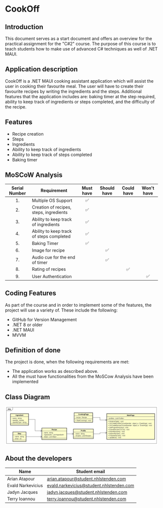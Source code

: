 # **CookOff**

## Introduction
This document serves as a start document and offers an overview for the practical assignment for the "C#2" course. 
The purpose of this course is to teach students how to make use of advanced C# techniques as well of .NET MAUI.

## Application description
CookOff is a .NET MAUI cooking assistant application which will assist the user in cooking their favourite meal. The user
will have to create their favourite recipes by writing the ingredients and the steps. Additional features that the application
includes are: baking timer at the step required, ability to keep track of ingredients or steps completed, and the 
difficulty of the recipe.

## Features
- Recipe creation
- Steps
- Ingredients
- Ability to keep track of ingredients
- Ability to keep track of steps completed
- Baking timer

## MoSCoW Analysis

| Serial Number | Requirement                                                       | Must have | Should have | Could have | Won't have |
|:-------------:|-------------------------------------------------------------------|:---------:|:-----------:|:----------:|:----------:|
|      1.       | Multiple OS Support                                               |     ✅     |             |            |            |
|      2.       | Creation of recipes, steps, ingredients                           |     ✅     |             |            |            |
|      3.       | Ability to keep track of ingredients                              |     ✅     |             |            |            |
|      4.       | Ability to keep track of steps completed                          |     ✅     |             |            |            |
|      5.       | Baking Timer                                                      |     ✅     |             |            |            |
|      6.       | Image for recipe                                                  |           |      ✅      |            |            |
|      7.       | Audio cue for the end of timer                                    |           |      ✅      |            |            |
|      8.       | Rating of recipes                                                 |           |             |     ✅      |            |
|      9.       | User Authentication                                               |           |             |            |     ✅      |


## Coding Features
As part of the course and in order to implement some of the features, the project will use a variety of. These include the following:

- GitHub for Version Management
- .NET 8 or older 
- .NET MAUI
- MVVM

## Definition of done
The project is done, when the following requirements are met:

- The application works as described above.
- All the must have functionalities from the MoSCow Analysis have been implemented

## Class Diagram
![Class diagram](./CookOffClassDiagram.jpg)

## About the developers
| Name              | Student email                                                                               |
|-------------------|---------------------------------------------------------------------------------------------|
| Arian Atapour     | [arian.atapour@student.nhlstenden.com](mailto:arian.atapour@student.nhlstenden.com)         |
| Evald Narkevicius | [evald.narkevicius@student.nhlstenden.com](mailto:evald.narkevicius@student.nhlstenden.com) |
| Jadyn Jacques     | [jadyn.jacques@student.nhlstenden.com](mailto:jadyn.jacques@student.nhlstenden.com)         |
| Terry Ioannou     | [terry.ioannou@student.nhlstenden.com](mailto:terry.ioannou@student.nhlstenden.com)         |